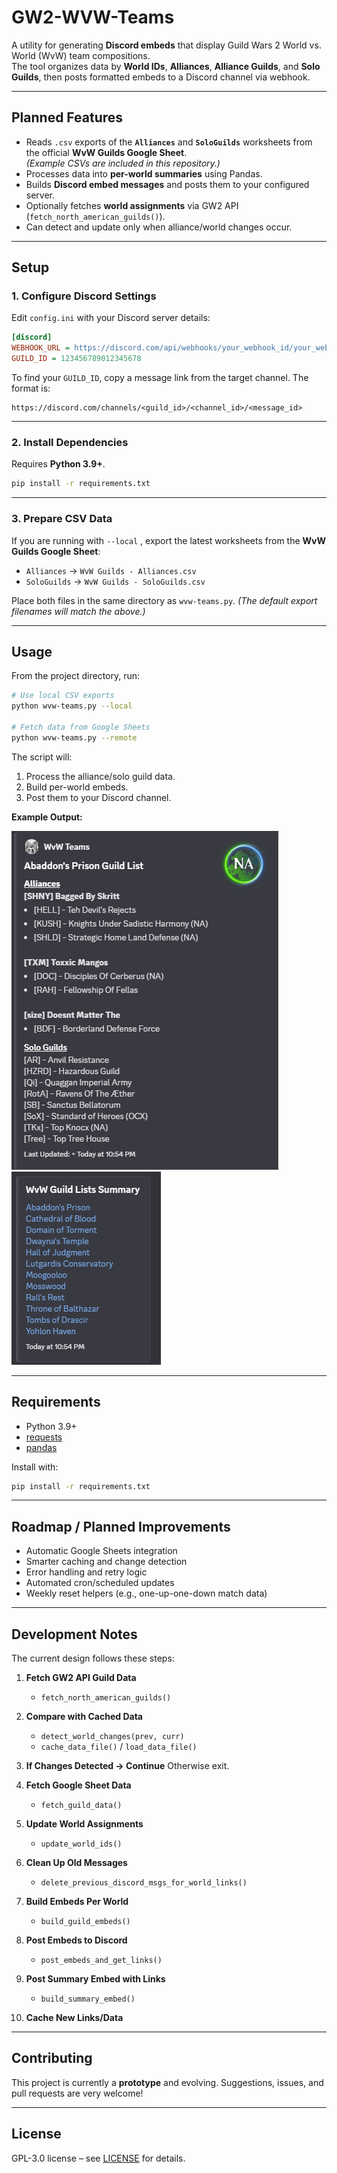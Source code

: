 # GW2-WVW-Teams

A utility for generating **Discord embeds** that display Guild Wars 2 World vs. World (WvW) team compositions.  
The tool organizes data by **World IDs**, **Alliances**, **Alliance Guilds**, and **Solo Guilds**, then posts formatted embeds to a Discord channel via webhook.

---

## Planned Features
- Reads `.csv` exports of the **`Alliances`** and **`SoloGuilds`** worksheets from the official **WvW Guilds Google Sheet**.  
  *(Example CSVs are included in this repository.)*
- Processes data into **per-world summaries** using Pandas.
- Builds **Discord embed messages** and posts them to your configured server.
- Optionally fetches **world assignments** via GW2 API (`fetch_north_american_guilds()`).
- Can detect and update only when alliance/world changes occur.

---

## Setup

### 1. Configure Discord Settings
Edit `config.ini` with your Discord server details:

```ini
[discord]
WEBHOOK_URL = https://discord.com/api/webhooks/your_webhook_id/your_webhook_token
GUILD_ID = 123456789012345678
````

To find your `GUILD_ID`, copy a message link from the target channel.
The format is:

```
https://discord.com/channels/<guild_id>/<channel_id>/<message_id>
```

---

### 2. Install Dependencies

Requires **Python 3.9+**.

```bash
pip install -r requirements.txt
```

---

### 3. Prepare CSV Data

If you are running with `--local` , export the latest worksheets from the **WvW Guilds Google Sheet**:

* `Alliances` → `WvW Guilds - Alliances.csv`
* `SoloGuilds` → `WvW Guilds - SoloGuilds.csv`

Place both files in the same directory as `wvw-teams.py`.
*(The default export filenames will match the above.)*

---

## Usage

From the project directory, run:

```bash
# Use local CSV exports
python wvw-teams.py --local

# Fetch data from Google Sheets
python wvw-teams.py --remote
```

The script will:

1. Process the alliance/solo guild data.
2. Build per-world embeds.
3. Post them to your Discord channel.

**Example Output:**

![World Embeds](WvW-Teams-Embed.png)
![Summary Embed](wvw-teams-summary.png)

---

## Requirements

* Python 3.9+
* [requests](https://pypi.org/project/requests/)
* [pandas](https://pypi.org/project/pandas/)

Install with:

```bash
pip install -r requirements.txt
```

---

## Roadmap / Planned Improvements

* Automatic Google Sheets integration
* Smarter caching and change detection
* Error handling and retry logic
* Automated cron/scheduled updates
* Weekly reset helpers (e.g., one-up-one-down match data)

---

## Development Notes

The current design follows these steps:

1. **Fetch GW2 API Guild Data**

   * `fetch_north_american_guilds()`

2. **Compare with Cached Data**

   * `detect_world_changes(prev, curr)`
   * `cache_data_file()` / `load_data_file()`

3. **If Changes Detected → Continue**
   Otherwise exit.

4. **Fetch Google Sheet Data**

   * `fetch_guild_data()`

5. **Update World Assignments**

   * `update_world_ids()`

6. **Clean Up Old Messages**

   * `delete_previous_discord_msgs_for_world_links()`

7. **Build Embeds Per World**

   * `build_guild_embeds()`

8. **Post Embeds to Discord**

   * `post_embeds_and_get_links()`

9. **Post Summary Embed with Links**

   * `build_summary_embed()`

10. **Cache New Links/Data**

---

## Contributing

This project is currently a **prototype** and evolving.
Suggestions, issues, and pull requests are very welcome!

---

## License

GPL-3.0 license – see [LICENSE](https://github.com/Drevarr/GW2-WVW-Teams#GPL-3.0-1-ov-file) for details.

```